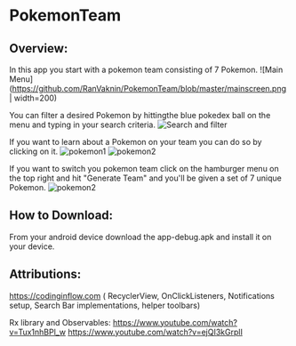 # PokemonTeam

## Overview:

In this app you start with a pokemon team consisting of 7 Pokemon. 
![Main Menu](https://github.com/RanVaknin/PokemonTeam/blob/master/mainscreen.png | width=200)

You can filter a desired Pokemon by hittingthe blue pokedex ball on the menu and typing in your search criteria.
![Search and filter](https://github.com/RanVaknin/PokemonTeam/blob/master/searchbar.png)

If you want to learn about a Pokemon on your team you can do so by clicking on it.
![pokemon1](https://github.com/RanVaknin/PokemonTeam/blob/master/individualpokemon1.png)
![pokemon2](https://github.com/RanVaknin/PokemonTeam/blob/master/individualpokemon2.png)

If you want to switch you pokemon team click on the hamburger menu on the top right and hit "Generate Team" and you'll be given a set of 7 unique Pokemon.
![pokemon2](https://github.com/RanVaknin/PokemonTeam/blob/master/generate.png)


## How to Download:
From your android device download the app-debug.apk and install it on your device.



## Attributions:
https://codinginflow.com ( RecyclerView, OnClickListeners, Notifications setup, Search Bar implementations, helper toolbars)

Rx library and Observables:
https://www.youtube.com/watch?v=Tux1nhBPl_w
https://www.youtube.com/watch?v=ejQI3kGrplI

